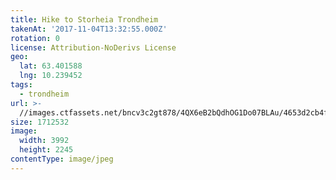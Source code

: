 ```yaml
---
title: Hike to Storheia Trondheim
takenAt: '2017-11-04T13:32:55.000Z'
rotation: 0
license: Attribution-NoDerivs License
geo:
  lat: 63.401588
  lng: 10.239452
tags:
  - trondheim
url: >-
  //images.ctfassets.net/bncv3c2gt878/4QX6eB2bQdhOG1Do07BLAu/4653d2cb4f2a2ae3dfe51d7a8e8367d4/hike-to-storheia-trondheim_24315395898_o
size: 1712532
image:
  width: 3992
  height: 2245
contentType: image/jpeg
---
```


